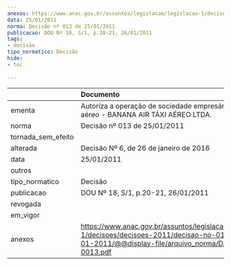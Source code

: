 ```yaml
---
anexos: https://www.anac.gov.br/assuntos/legislacao/legislacao-1/decisoes/decisoes-2011/decisao-no-013-de-25-01-2011/@@display-file/arquivo_norma/DA2011-0013.pdf
data: 25/01/2011
norma: Decisão nº 013 de 25/01/2011
publicacao: DOU Nº 18, S/1, p.20-21, 26/01/2011
tags:
- decisão
tipo_normatico: Decisão
hide: 
- toc 
 
---
```


|                    | Documento                                                                                                                                                 |
|:-------------------|:----------------------------------------------------------------------------------------------------------------------------------------------------------|
| ementa             | Autoriza a operação de sociedade empresária de táxi aéreo - BANANA AIR TÁXI AÉREO LTDA.                                                                   |
| norma              | Decisão nº 013 de 25/01/2011                                                                                                                              |
| tornada_sem_efeito |                                                                                                                                                           |
| alterada           | Decisão Nº 6, de 26 de janeiro de 2016                                                                                                                    |
| data               | 25/01/2011                                                                                                                                                |
| outros             |                                                                                                                                                           |
| tipo_normatico     | Decisão                                                                                                                                                   |
| publicacao         | DOU Nº 18, S/1, p.20-21, 26/01/2011                                                                                                                       |
| revogada           |                                                                                                                                                           |
| em_vigor           |                                                                                                                                                           |
| anexos             | https://www.anac.gov.br/assuntos/legislacao/legislacao-1/decisoes/decisoes-2011/decisao-no-013-de-25-01-2011/@@display-file/arquivo_norma/DA2011-0013.pdf |